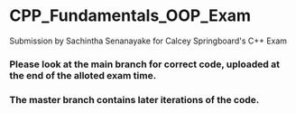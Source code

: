 # CPP_Fundamentals_OOP_Exam
Submission by Sachintha Senanayake for Calcey Springboard's C++ Exam

### Please look at the **main** branch for correct code, uploaded at the end of the alloted exam time.
### The **master** branch contains later iterations of the code.
